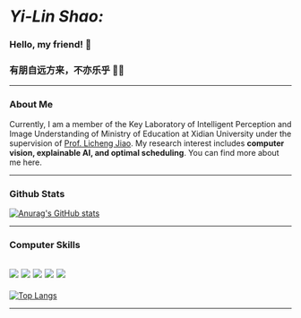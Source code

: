 # ***Yi-Lin Shao:***

### Hello, my friend! 🍻
### 有朋自远方来，不亦乐乎 🤜🤛

---

### About Me

Currently, I am a member of the Key Laboratory of Intelligent Perception and Image Understanding of Ministry of Education at Xidian University under the supervision of [Prof. Licheng Jiao](https://web.xidian.edu.cn/lchjiao/indexen.html). My research interest includes **computer vision, explainable AI, and optimal scheduling**. You can find more about me here.

---

### Github Stats

[![Anurag's GitHub stats](https://github-readme-stats.vercel.app/api?username=yilinshao&count_private=true&theme=cobalt&include_all_commits=true&hide_title=True)](https://github.com/anuraghazra/github-readme-stats)

---

### Computer Skills

<img src="http://img.shields.io/badge/-Python-3776AB?style=flat&logo=python&logoColor=FFFFFF"> <img src="http://img.shields.io/badge/-Pytorch-EE4C2C?style=flat&logo=pytorch&logoColor=FFFFFF"> <img src="http://img.shields.io/badge/-Ubuntu-E95420?style=flat&logo=ubuntu&logoColor=FFFFFF"> <img src="http://img.shields.io/badge/-Github-000000?style=flat&logo=github&logoColor=FFFFFF"> <img src="http://img.shields.io/badge/-LaTeX-008080?style=flat&logo=latex&logoColor=FFFFFF"> 
-

[![Top Langs](https://github-readme-stats.vercel.app/api/top-langs/?username=yilinshao&include_all_commits=true&layout=compact)](https://github.com/anuraghazra/github-readme-stats)

---





<!--
**yilinshao/yilinshao** is a ✨ _special_ ✨ repository because its `README.md` (this file) appears on your GitHub profile.

Here are some ideas to get you started:

- 🔭 I’m currently working on ...
- 🌱 I’m currently learning ...
- 👯 I’m looking to collaborate on ...
- 🤔 I’m looking for help with ...
- 💬 Ask me about ...
- 📫 How to reach me: ...
- 😄 Pronouns: ...
- ⚡ Fun fact: ...
-->
